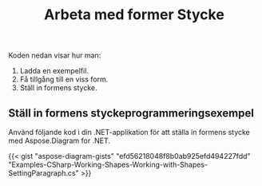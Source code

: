 ﻿---
title: Arbeta med former Stycke
type: docs
weight: 40
url: /sv/net/working-with-shapes-paragraph/
---
Koden nedan visar hur man:

1. Ladda en exempelfil.
1. Få tillgång till en viss form.
1. Ställ in formens stycke.
## **Ställ in formens styckeprogrammeringsexempel**
Använd följande kod i din .NET-applikation för att ställa in formens stycke med Aspose.Diagram for .NET.

{{< gist "aspose-diagram-gists" "efd56218048f8b0ab925efd494227fdd" "Examples-CSharp-Working-Shapes-Working-with-Shapes-SettingParagraph.cs" >}}